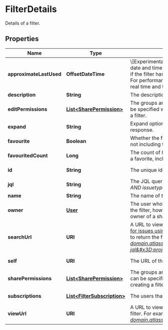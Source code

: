 

# FilterDetails

Details of a filter.

## Properties

| Name | Type | Description | Notes |
|------------ | ------------- | ------------- | -------------|
|**approximateLastUsed** | **OffsetDateTime** | \\[Experimental\\] Approximate last used time. Returns the date and time when the filter was last used. Returns &#x60;null&#x60; if the filter hasn&#39;t been used after tracking was enabled. For performance reasons, timestamps aren&#39;t updated in real time and therefore may not be exactly accurate. |  [optional] [readonly] |
|**description** | **String** | The description of the filter. |  [optional] |
|**editPermissions** | [**List&lt;SharePermission&gt;**](SharePermission.md) | The groups and projects that can edit the filter. This can be specified when updating a filter, but not when creating a filter. |  [optional] |
|**expand** | **String** | Expand options that include additional filter details in the response. |  [optional] [readonly] |
|**favourite** | **Boolean** | Whether the filter is selected as a favorite by any users, not including the filter owner. |  [optional] [readonly] |
|**favouritedCount** | **Long** | The count of how many users have selected this filter as a favorite, including the filter owner. |  [optional] [readonly] |
|**id** | **String** | The unique identifier for the filter. |  [optional] [readonly] |
|**jql** | **String** | The JQL query for the filter. For example, *project &#x3D; SSP AND issuetype &#x3D; Bug*. |  [optional] [readonly] |
|**name** | **String** | The name of the filter. |  |
|**owner** | [**User**](User.md) | The user who owns the filter. Defaults to the creator of the filter, however, Jira administrators can change the owner of a shared filter in the admin settings. |  [optional] [readonly] |
|**searchUrl** | **URI** | A URL to view the filter results in Jira, using the [Search for issues using JQL](#api-rest-api-3-filter-search-get) operation with the filter&#39;s JQL string to return the filter results. For example, *https://your-domain.atlassian.net/rest/api/3/search?jql&#x3D;project+%3D+SSP+AND+issuetype+%3D+Bug*. |  [optional] [readonly] |
|**self** | **URI** | The URL of the filter. |  [optional] [readonly] |
|**sharePermissions** | [**List&lt;SharePermission&gt;**](SharePermission.md) | The groups and projects that the filter is shared with. This can be specified when updating a filter, but not when creating a filter. |  [optional] |
|**subscriptions** | [**List&lt;FilterSubscription&gt;**](FilterSubscription.md) | The users that are subscribed to the filter. |  [optional] [readonly] |
|**viewUrl** | **URI** | A URL to view the filter results in Jira, using the ID of the filter. For example, *https://your-domain.atlassian.net/issues/?filter&#x3D;10100*. |  [optional] [readonly] |



